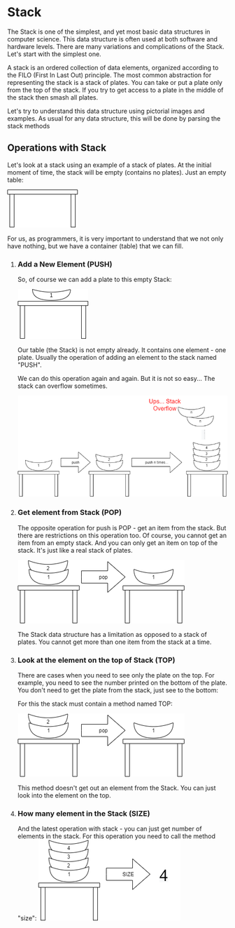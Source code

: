 # Stack

The Stack is one of the simplest, and yet most basic data structures in computer science.
This data structure is often used at both software and hardware levels. There are many variations and complications of the Stack. Let's start with the simplest one.

A stack is an ordered collection of data elements, organized according to the FILO (First In Last Out) principle. 
The most common abstraction for representing the stack is a stack of plates. You can take or put a plate only from the top of the stack. 
If you try to get access to a plate in the middle of the stack then smash all plates.

Let's try to understand this data structure using pictorial images and examples. 
As usual for any data structure, this will be done by parsing the stack methods

## Operations with Stack
Let's look at a stack using an example of a stack of plates. At the initial moment of time, the stack will be empty (contains no plates).
Just an empty table:

![](./docs/images/empty_stack_plates.png)

For us, as programmers, it is very important to understand that we not only have nothing, but we have a container (table) that we can fill. 

1. ### Add a New Element (PUSH)

    So, of course we can add a plate to this empty Stack:
    
    ![](./docs/images/empty_stack_first_plate.png)
    
    Our table (the Stack) is not empty already. It contains one element - one plate.
    Usually the operation of adding an element to the stack named "PUSH".
    
    We can do this operation again and again. But it is not so easy... The stack can overflow sometimes.
    
    ![](./docs/images/stack_overflow.png)

2. ### Get element from Stack (POP)
    The opposite operation for push is POP - get an item from the stack. But there are restrictions on this operation too. 
    Of course, you cannot get an item from an empty stack. And you can only get an item on top of the stack. It's just like a real stack of plates.
    
    ![](./docs/images/stack_pop.png)

    The Stack data structure has a limitation as opposed to a stack of plates. You cannot get more than one item from the stack at a time.

3. ### Look at the element on the top of Stack (TOP)
    There are cases when you need to see only the plate on the top. For example, you need to see the number printed on the bottom of the plate.
    You don't need to get the plate from the stack, just see to the bottom:
    
    For this the stack must contain a method named TOP: 
    
    ![](./docs/images/stack_pop.png)

    This method doesn't get out an element from the Stack. You can just look into the element on the top.

4. ### How many element in the Stack (SIZE) 
    And the latest operation with stack - you can just get number of elements in the stack.
    For this operation you need to call the method "size":
    ![](./docs/images/stack_size.png)
